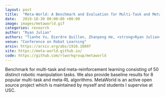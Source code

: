 ```yaml
---
layout: post
title:  "Meta-World: A Benchmark and Evaluation for Multi-Task and Meta Reinforcement Learning"
date:   2019-10-30 00:00:00 +00:00
image: images/metaworld.gif
categories: research
author: "Ryan Julian"
authors: "Tianhe Yu, Dierdre Quillen, Zhanpeng He, <strong>Ryan Julian</strong>, Karol Hausman, Chelsea Finn, Sergey Levine"
venue: "Conference on Robot Learning"
arxiv: https://arxiv.org/abs/1910.10897
site: https://meta-world.github.io/
code: https://github.com/rlworkgroup/metaworld
---
```


Benchmark for multi-task and meta-reinforcement learning consisting of 50 distinct robotic manipulation tasks. We also provide baseline results for 8 popular multi-task and meta-RL algorithms. MetaWorld is an active open source project which is maintained by myself and students I supervise at USC.
